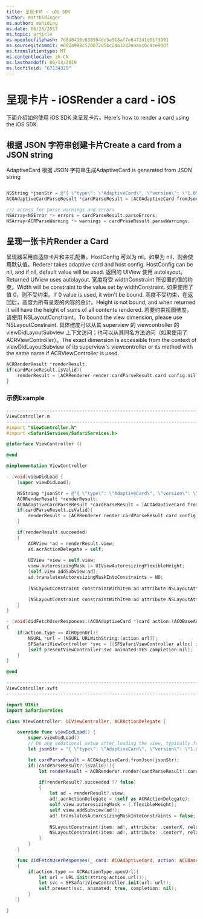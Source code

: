 ```yaml
---
title: 呈现卡片 - iOS SDK
author: matthidinger
ms.author: mahiding
ms.date: 06/26/2017
ms.topic: article
ms.openlocfilehash: 7d8d8410c030584dc5a518af7e6473d1d51f3991
ms.sourcegitcommit: e002a988c570072d5bc24a1242eaaac0c9ce90df
ms.translationtype: MT
ms.contentlocale: zh-CN
ms.lasthandoff: 06/14/2019
ms.locfileid: "67134325"
---
```

# <a name="render-a-card---ios"></a><span data-ttu-id="73f26-102">呈现卡片 - iOS</span><span class="sxs-lookup"><span data-stu-id="73f26-102">Render a card - iOS</span></span>

<span data-ttu-id="73f26-103">下面介绍如何使用 iOS SDK 来呈现卡片。</span><span class="sxs-lookup"><span data-stu-id="73f26-103">Here's how to render a card using the iOS SDK.</span></span>

## <a name="create-a-card-from-a-json-string"></a><span data-ttu-id="73f26-104">根据 JSON 字符串创建卡片</span><span class="sxs-lookup"><span data-stu-id="73f26-104">Create a card from a JSON string</span></span>

<span data-ttu-id="73f26-105">AdaptiveCard 根据 JSON 字符串生成</span><span class="sxs-lookup"><span data-stu-id="73f26-105">AdaptiveCard is generated from JSON string</span></span>

```objective-c

NSString *jsonStr = @"{ \"type\": \"AdaptiveCard\", \"version\": \"1.0\", \"body\": [ { \"type\": \"Image\", \"url\": \"http://adaptivecards.io/content/adaptive-card-50.png\", \"horizontalAlignment\":\"center\" }, { \"type\": \"TextBlock\", \"horizontalAlignment\":\"center\", \"text\": \"Hello **Adaptive Cards!**\" } ], \"actions\": [ { \"type\": \"Action.OpenUrl\", \"title\": \"Learn more\", \"url\": \"http://adaptivecards.io\" }, { \"type\": \"Action.OpenUrl\", \"title\": \"GitHub\", \"url\": \"http://github.com/Microsoft/AdaptiveCards\" } ] }";
ACOAdaptiveCardParseResult *cardParseResult = [ACOAdaptiveCard fromJson:jsonStr];

/// access for parse warnings and errors
NSArray<NSError *> errors = cardParseResult.parseErrors;
NSArray<ACRParseWarning *> warnings = cardPraseResult.parseWarnings;
```

## <a name="render-a-card"></a><span data-ttu-id="73f26-106">呈现一张卡片</span><span class="sxs-lookup"><span data-stu-id="73f26-106">Render a Card</span></span>

<span data-ttu-id="73f26-107">呈现器采用自适应卡片和主机配置。HostConfig 可以为 nil。如果为 nil，则会使用默认值。</span><span class="sxs-lookup"><span data-stu-id="73f26-107">Rederer takes adaptive card and host config. HostConfig can be nil, and if nil, default value will be used.</span></span>
<span data-ttu-id="73f26-108">返回的 UIView 使用 autolayout。</span><span class="sxs-lookup"><span data-stu-id="73f26-108">Returned UIView uses autolayout.</span></span> <span data-ttu-id="73f26-109">宽度将受 widthConstraint 所设置的值的约束。</span><span class="sxs-lookup"><span data-stu-id="73f26-109">Width will be constraint to the value set by widthConstraint.</span></span> <span data-ttu-id="73f26-110">如果使用了值 0，则不受约束。</span><span class="sxs-lookup"><span data-stu-id="73f26-110">If 0 value is used, it won't be bound.</span></span>
<span data-ttu-id="73f26-111">高度不受约束，在返回后，高度为所有呈现的内容的总计。</span><span class="sxs-lookup"><span data-stu-id="73f26-111">Height is not bound, and when returned it will have the height of sums of all contents rendered.</span></span> <span data-ttu-id="73f26-112">若要约束视图维度，请使用 NSLayoutConstraint。</span><span class="sxs-lookup"><span data-stu-id="73f26-112">To bound the view dimension, please use NSLayoutConstraint.</span></span> <span data-ttu-id="73f26-113">具体维度可以从其 superview 的 viewcontroller 的 viewDidLayoutSubview 上下文访问；也可以从其同名方法访问（如果使用了 ACRViewController）。</span><span class="sxs-lookup"><span data-stu-id="73f26-113">The exact dimension is accessible from the context of viewDidLayoutSubview of its superview's viewcontroller or its method with the same name if ACRViewController is used.</span></span>

```objective-c
ACRRenderResult *renderResult;
if(cardParseResult.isValid){
    renderResult = [ACRRenderer render:cardParseResult.card config:nil widthConstraint:335];
}
``` 
### <a name="example"></a><span data-ttu-id="73f26-114">示例</span><span class="sxs-lookup"><span data-stu-id="73f26-114">Example</span></span>

```objective-c
--------------------------------------------------------------------------------
ViewController.m
--------------------------------------------------------------------------------
#import "ViewController.h"
#import <SafariServices/SafariServices.h>

@interface ViewController ()

@end

@implementation ViewController

- (void)viewDidLoad {
    [super viewDidLoad];

    NSString *jsonStr = @"{ \"type\": \"AdaptiveCard\", \"version\": \"1.0\", \"body\": [ { \"type\": \"Image\", \"url\": \"http://adaptivecards.io/content/adaptive-card-50.png\", \"horizontalAlignment\":\"center\" }, { \"type\": \"TextBlock\", \"horizontalAlignment\":\"center\", \"text\": \"Hello **Adaptive Cards!**\" } ], \"actions\": [ { \"type\": \"Action.OpenUrl\", \"title\": \"Learn more\", \"url\": \"http://adaptivecards.io\" }, { \"type\": \"Action.OpenUrl\", \"title\": \"GitHub\", \"url\": \"http://github.com/Microsoft/AdaptiveCards\" } ] }";
    ACRRenderResult *renderResult;
    ACOAdaptiveCardParseResult *cardParseResult = [ACOAdaptiveCard fromJson:jsonStr];
    if(cardParseResult.isValid){
        renderResult = [ACRRenderer render:cardParseResult.card config:nil widthConstraint:335];
    }

    if(renderResult.succeeded)
    {
        ACRView *ad = renderResult.view;
        ad.acrActionDelegate = self;
        
        UIView *view = self.view;
        view.autoresizingMask |= UIViewAutoresizingFlexibleHeight;
        [self.view addSubview:ad];
        ad.translatesAutoresizingMaskIntoConstraints = NO;
        
        [NSLayoutConstraint constraintWithItem:ad attribute:NSLayoutAttributeCenterX relatedBy:NSLayoutRelationEqual toItem:view attribute:NSLayoutAttributeCenterX multiplier:1.0 constant:0].active = YES;

        [NSLayoutConstraint constraintWithItem:ad attribute:NSLayoutAttributeCenterY relatedBy:NSLayoutRelationEqual toItem:view attribute:NSLayoutAttributeCenterY multiplier:1.0 constant:3].active = YES;
    }
}

- (void)didFetchUserResponses:(ACOAdaptiveCard *)card action:(ACOBaseActionElement *)action
{
    if(action.type == ACROpenUrl){
        NSURL *url = [NSURL URLWithString:[action url]];
        SFSafariViewController *svc = [[SFSafariViewController alloc] initWithURL:url];
        [self presentViewController:svc animated:YES completion:nil];
    }
}

@end

```

```swift
--------------------------------------------------------------------------------
ViewController.swft
--------------------------------------------------------------------------------

import UIKit
import SafariServices

class ViewController: UIViewController, ACRActionDelegate {

    override func viewDidLoad() {
        super.viewDidLoad()
        // Do any additional setup after loading the view, typically from a nib.
        let jsonStr = "{ \"type\": \"AdaptiveCard\", \"version\": \"1.0\", \"body\": [ { \"type\": \"Image\", \"url\": \"http://adaptivecards.io/content/adaptive-card-50.png\", \"horizontalAlignment\":\"center\" }, { \"type\": \"TextBlock\", \"horizontalAlignment\":\"center\", \"text\": \"Hello **Adaptive Cards!**\" } ], \"actions\": [ { \"type\": \"Action.OpenUrl\", \"title\": \"Learn more\", \"url\": \"http://adaptivecards.io\" }, { \"type\": \"Action.OpenUrl\", \"title\": \"GitHub\", \"url\": \"http://github.com/Microsoft/AdaptiveCards\" } ] }";

        let cardParseResult = ACOAdaptiveCard.fromJson(jsonStr);
        if((cardParseResult?.isValid)!){
            let renderResult = ACRRenderer.render(cardParseResult!.card, config: nil, widthConstraint: 335);

            if(renderResult?.succeeded ?? false)
            {
                let ad = renderResult?.view;
                ad!.acrActionDelegate = (self as ACRActionDelegate);
                self.view.autoresizingMask = [.flexibleHeight];
                self.view.addSubview(ad!);
                ad!.translatesAutoresizingMaskIntoConstraints = false;
    
                NSLayoutConstraint(item: ad!, attribute: .centerX, relatedBy: .equal, toItem: view, attribute: .centerX, multiplier: 1.0, constant: 0).isActive = true;
                NSLayoutConstraint(item: ad!, attribute: .centerY, relatedBy: .equal, toItem: view, attribute: .centerY, multiplier: 1.0, constant: 3).isActive = true;
            }
        }
    }

    func didFetchUserResponses(_ card: ACOAdaptiveCard, action: ACOBaseActionElement)
    {
        if(action.type == ACRActionType.openUrl){
            let url = URL.init(string:action.url());
            let svc = SFSafariViewController.init(url: url!);
            self.present(svc, animated: true, completion: nil);
        }
    }

}
```
